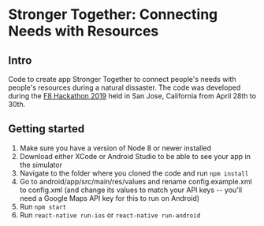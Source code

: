 # Stronger Together: Connecting Needs with Resources


## Intro

Code to create app Stronger Together to connect people's needs with people's resources during a natural dissaster.  The code was developed during the [F8 Hackathon 2019](https://f82019.devpost.com/?ref_content=default&ref_feature=challenge&ref_medium=discover) held in San Jose, California from April 28th to 30th.


## Getting started

1. Make sure you have a version of Node 8 or newer installed
2. Download either XCode or Android Studio to be able to see your app in the simulator
3. Navigate to the folder where you cloned the code and run `npm install`
4. Go to android/app/src/main/res/values and rename config.example.xml to config.xml (and change its values to match your API keys -- you'll need a Google Maps API key for this to run on Android)
5. Run `npm start`
6. Run `react-native run-ios` or `react-native run-android`
